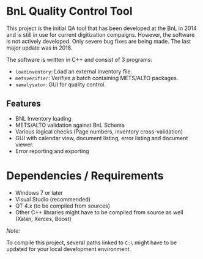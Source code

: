 # BnL Quality Control Tool

This project is the initial QA tool that has been developed at the BnL in 2014 and is still in use for current digitization compaigns.
However, the software is not actively developed. Only severe bug fixes are being made. The last major update was in 2018.

The software is written in C++ and consist of 3 programs:

* `loadinventory`: Load an external inventory file.
* `metsverifier`: Verifies a batch containing METS/ALTO packages.
* `namalysator`: GUI for quality control.

## Features

* BNL Inventory loading
* METS/ALTO validation against BnL Schema
* Various logical checks (Page numbers, inventory cross-validation)
* GUI with calendar view, document listing, error listing and document viewer.
* Error reporting and exporting


# Dependencies / Requirements

* Windows 7 or later
* Visual Studio (recommended)
* QT 4.x (to be compiled from sources)
* Other C++ libraries might have to be compiled from source as well (Xalan, Xerces, Boost)

*Note:*

To compile this project, several paths linked to `C:\` might have to be updated for your local development environment.
